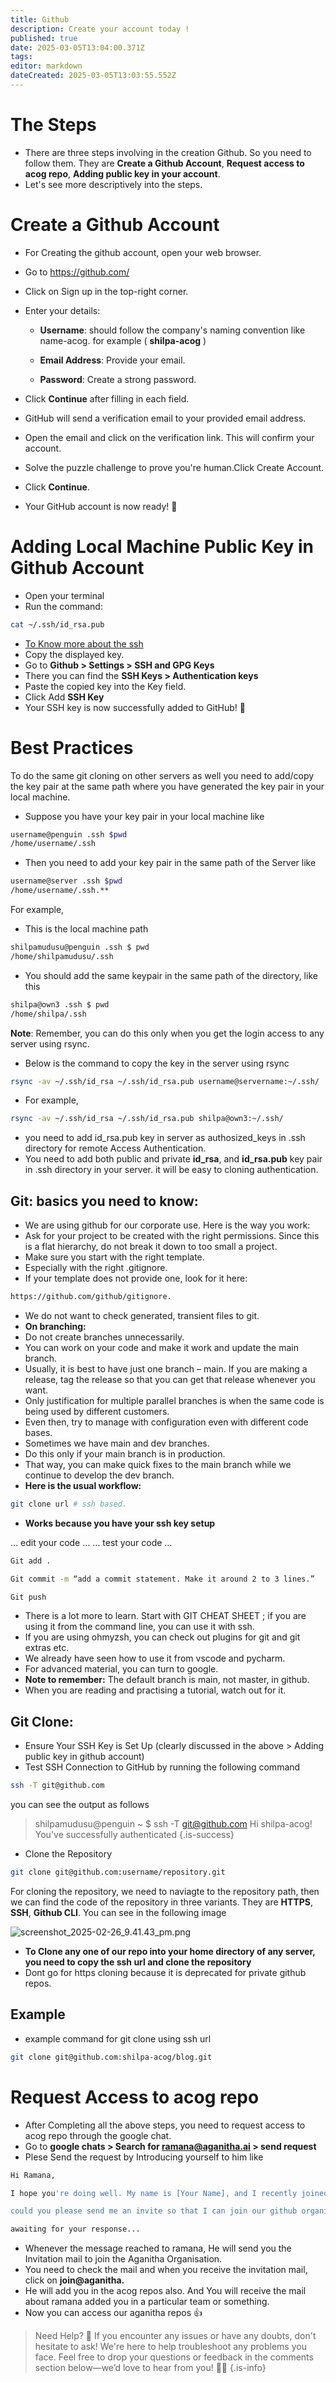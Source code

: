 ```yaml
---
title: Github
description: Create your account today !
published: true
date: 2025-03-05T13:04:00.371Z
tags: 
editor: markdown
dateCreated: 2025-03-05T13:03:55.552Z
---
```


# The Steps
* There are three steps involving in the creation Github. So you need to follow them. They are **Create a Github Account**, **Request access to acog repo**, **Adding public key in your account**.
* Let's see more descriptively into the steps.
# Create a Github Account
* For Creating the github account, open your web browser.
* Go to https://github.com/
* Click on Sign up in the top-right corner.
* Enter your details:

    * **Username**: should follow the company's naming convention like name-acog. for example ( **shilpa-acog** )

    * **Email Address**: Provide your email.

    * **Password**: Create a strong password.
* Click **Continue** after filling in each field.
* GitHub will send a verification email to your provided email address.
* Open the email and click on the verification link. This will confirm your account.
* Solve the puzzle challenge to prove you're human.Click Create Account.
* Click **Continue**.
* Your GitHub account is now ready! 🎉

# Adding Local Machine Public Key in Github Account
* Open your terminal 
* Run the command:
```sh
cat ~/.ssh/id_rsa.pub
```
* <a href="/IT-HOME/SSH"> To Know more about the ssh </a>
* Copy the displayed key.
* Go to **Github > Settings > SSH and GPG Keys** 
* There you can find the **SSH Keys > Authentication keys**
* Paste the copied key into the Key field.
* Click Add **SSH Key**
* Your SSH key is now successfully added to GitHub! 🔑

# Best Practices
To do the same git cloning on other servers as well you need to add/copy the key pair at the same path where you have generated the key pair in your local machine.

* Suppose you have your key pair in your local machine like
```sh
username@penguin .ssh $pwd
/home/username/.ssh 
```
* Then you need to add your key pair in the same path of the Server like 
```sh
username@server .ssh $pwd 
/home/username/.ssh.**
```

For example, 
* This is the local machine path
```sh
shilpamudusu@penguin .ssh $ pwd
/home/shilpamudusu/.ssh
```
* You should add the same keypair in the same path of the directory, like this
```sh
shilpa@own3 .ssh $ pwd
/home/shilpa/.ssh	
```
 **Note**: Remember, you can do this only when you get the login access to any server using rsync.

* Below is the command to copy the key in the server using rsync
```sh
rsync -av ~/.ssh/id_rsa ~/.ssh/id_rsa.pub username@servername:~/.ssh/
```
* For example,
```sh
rsync -av ~/.ssh/id_rsa ~/.ssh/id_rsa.pub shilpa@own3:~/.ssh/
```
* you need to add id_rsa.pub key in server as authosized_keys in .ssh directory for remote Access Authentication.
* You need to add both public and private **id_rsa**, and **id_rsa.pub** key pair in .ssh directory in your server. it will be easy to cloning authentication.

## Git: basics you need to know:

* We are using github for our corporate use. Here is the way you work:
* Ask for your project to be created with the right permissions. Since this is a flat hierarchy, do  not break it down to too small a project. 
* Make sure you start with the right template. 
* Especially with the right .gitignore. 
* If your template does not provide one, look for it here:
```sh
https://github.com/github/gitignore.
```
* We do not want to check generated, transient files to git. 
* **On branching:**
* Do not create branches unnecessarily. 
* You can work on your code and make it work and update the main branch.
* Usually, it is best to have just one branch – main. If you are making a release, tag the release so that you can get that release whenever you want. 
* Only justification for multiple parallel branches is when the same code is being used by different customers. 
* Even then, try to manage with configuration even with different code bases.
* Sometimes we have main and dev branches. 
* Do this only if your main branch is in production. 
* That way, you can make quick fixes to the main branch while we continue to develop the dev branch.
* **Here is the usual workflow:**
```sh
git clone url # ssh based.
```
* **Works because you have your ssh key setup**

… edit your code …
… test your code …
```sh
Git add .
```
```sh
Git commit -m “add a commit statement. Make it around 2 to 3 lines.”
```
```sh
Git push
```
* There is a lot more to learn. Start with GIT CHEAT SHEET ; if you are using it from the command line, you can use it with ssh. 
* If you are using ohmyzsh, you can check out plugins for git and git extras etc.
* We already have seen how to use it from vscode and pycharm. 
* For advanced material, you can turn to google.
* **Note to remember:** The default branch is main, not master, in github.
* When you are reading and practising a tutorial, watch out for it. 

## Git Clone:
* Ensure Your SSH Key is Set Up (clearly discussed in the above > Adding public key in github account)
* Test SSH Connection to GitHub by running the following command 
```sh
ssh -T git@github.com
```
you can see the output as follows
> shilpamudusu@penguin ~ $ ssh -T git@github.com
Hi shilpa-acog! You've successfully authenticated
{.is-success}
* Clone the Repository
```sh
git clone git@github.com:username/repository.git
```
For cloning the repository, we need to naviagte to the repository path, then we can find the code of the repository in three variants. They are **HTTPS**, **SSH**, **Github CLI**. You can see in the following image

![screenshot_2025-02-26_9.41.43_pm.png](/screenshot_2025-02-26_9.41.43_pm.png)

* **To Clone any one of our repo into your home directory of any server, you need to copy the ssh url and clone the repository**
* Dont go for https cloning because it is deprecated for private github repos.
## Example 
* example command for git clone using ssh url 
```sh
git clone git@github.com:shilpa-acog/blog.git
```
# Request Access to acog repo
* After Completing all the above steps, you need to request access to acog repo through the google chat.
* Go to **google chats > Search for ramana@aganitha.ai > send request**
* Plese Send the request by Introducing yourself to him like 
```sh
Hi Ramana,

I hope you're doing well. My name is [Your Name], and I recently joined Aganitha as a [Your Role]. I have created my github account with the username **( your_name-acog )**

could you please send me an invite so that I can join our github organisation's repo 

awaiting for your response...
```
* Whenever the message reached to ramana, He will send you the Invitation mail to join the Aganitha Organisation.
* You need to check the mail and when you receive the invitation mail, click on **join@aganitha.**
* He will add you in the acog repos also. And You will receive the mail about ramana added you in a particular team or something.
* Now you can access our aganitha repos 👍

> Need Help? 🚀 If you encounter any issues or have any doubts, don't hesitate to ask! We're here to help troubleshoot any problems you face. Feel free to drop your questions or feedback in the comments section below—we’d love to hear from you! 💬✨
{.is-info}

